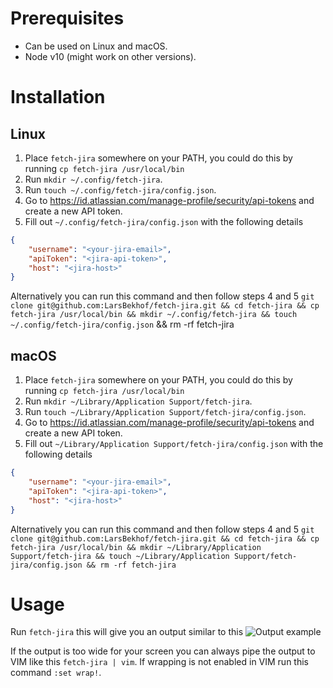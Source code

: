 # Prerequisites
- Can be used on Linux and macOS.
- Node v10 (might work on other versions).

# Installation
## Linux
1. Place `fetch-jira` somewhere on your PATH, you could do this by running `cp fetch-jira /usr/local/bin`
2. Run `mkdir ~/.config/fetch-jira`.
3. Run `touch ~/.config/fetch-jira/config.json`.
4. Go to https://id.atlassian.com/manage-profile/security/api-tokens and create a new API token.
5. Fill out `~/.config/fetch-jira/config.json` with the following details
```json
{
	"username": "<your-jira-email>",
	"apiToken": "<jira-api-token>",
	"host": "<jira-host>"
}
```
Alternatively you can run this command and then follow steps 4 and 5 `git clone git@github.com:LarsBekhof/fetch-jira.git && cd fetch-jira && cp fetch-jira /usr/local/bin && mkdir ~/.config/fetch-jira && touch ~/.config/fetch-jira/config.json` && rm -rf fetch-jira


## macOS
1. Place `fetch-jira` somewhere on your PATH, you could do this by running `cp fetch-jira /usr/local/bin`
2. Run `mkdir ~/Library/Application Support/fetch-jira`.
3. Run `touch ~/Library/Application Support/fetch-jira/config.json`.
4. Go to https://id.atlassian.com/manage-profile/security/api-tokens and create a new API token.
5. Fill out `~/Library/Application Support/fetch-jira/config.json` with the following details
```json
{
	"username": "<your-jira-email>",
	"apiToken": "<jira-api-token>",
	"host": "<jira-host>"
}
```
Alternatively you can run this command and then follow steps 4 and 5 `git clone git@github.com:LarsBekhof/fetch-jira.git && cd fetch-jira && cp fetch-jira /usr/local/bin && mkdir ~/Library/Application Support/fetch-jira && touch ~/Library/Application Support/fetch-jira/config.json && rm -rf fetch-jira`

# Usage
Run `fetch-jira` this will give you an output similar to this ![Output example](https://i.imgur.com/qsW6V4j.png)

If the output is too wide for your screen you can always pipe the output to VIM like this `fetch-jira | vim`. If wrapping is not enabled in VIM run this command `:set wrap!`.
